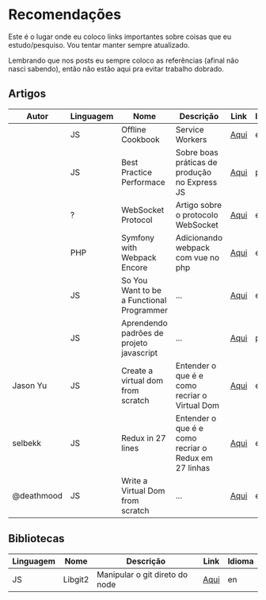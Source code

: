 # Recomendações

Este é o lugar onde eu coloco links importantes sobre coisas que eu estudo/pesquiso. Vou tentar manter sempre atualizado. 

Lembrando que nos posts eu sempre coloco as referências (afinal não nasci sabendo), então não estão aqui pra evitar trabalho dobrado.

## Artigos

|Autor|Linguagem|Nome|Descrição|Link|Idioma|
|-----|---------|----|---------|----|------|
||JS|Offline Cookbook|Service Workers|[Aqui](https://jakearchibald.com/2014/offline-cookbook/)|en|
||JS|Best Practice Performace|Sobre boas práticas de produção no Express JS|[Aqui](https://expressjs.com/pt-br/advanced/best-practice-performance.html)|pt-br|
||?|WebSocket Protocol|Artigo sobre o protocolo WebSocket|[Aqui](https://tools.ietf.org/html/rfc6455)|en|
||PHP|Symfony with Webpack Encore|Adicionando webpack com vue no php|[Aqui](https://github.com/HecFranco/Symfony-4-by-Samples/blob/master/04_WebPack_Encore/02_Webpack_Encore_with_SASS_Vue_and_Vue_Bootstrap/README.md)|en|
||JS|So You Want to be a Functional Programmer|...|[Aqui](https://medium.com/@cscalfani/so-you-want-to-be-a-functional-programmer-part-1-1f15e387e536)|en|
||JS|Aprendendo padrões de projeto javascript|...|[Aqui](https://github.com/fhferreira/aprendendo-padroes-de-projeto-javascript)|pt-br|
|Jason Yu|JS|Create a virtual dom from scratch|Entender o que é e como recriar o Virtual Dom|[Aqui](https://dev.to/ycmjason/building-a-simple-virtual-dom-from-scratch-3d05)|en|
|selbekk|JS|Redux in 27 lines|Entender o que é e como recriar o Redux em 27 linhas  |[Aqui](https://dev.to/selbekk/redux-in-27-lines-2i92)|en|
|@deathmood|JS|Write a Virtual Dom from scratch|...|[Aqui](https://medium.com/@deathmood/how-to-write-your-own-virtual-dom-ee74acc13060)|en|

## Bibliotecas

|Linguagem|Nome|Descrição|Link|Idioma|
|---------|----|---------|----|------|
|JS|Libgit2|Manipular o git direto do node|[Aqui](https://libgit2.org/)|en|
